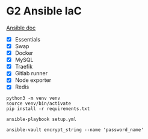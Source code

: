 # G2 Ansible IaC

[Ansible doc](https://docs.ansible.com/ansible/latest/installation_guide/intro_installation.html)

- [x] Essentials
- [x] Swap
- [x] Docker
- [x] MySQL
- [x] Traefik
- [x] Gitlab runner
- [x] Node exporter
- [x] Redis

```
python3 -m venv venv
source venv/bin/activate
pip install -r requirements.txt
```

```
ansible-playbook setup.yml
```

```
ansible-vault encrypt_string --name 'password_name'
```
